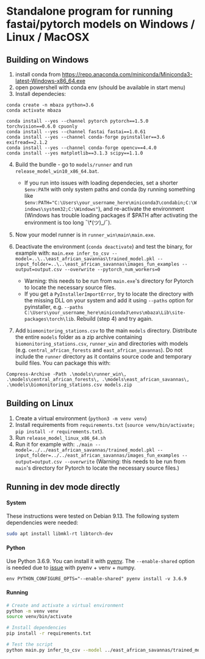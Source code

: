 # Standalone program for running fastai/pytorch models on Windows / Linux / MacOSX

## Building on Windows

1. install conda from https://repo.anaconda.com/miniconda/Miniconda3-latest-Windows-x86_64.exe
2. open powershell with conda env (should be available in start menu)
3. Install dependecies:

```
conda create -n mbaza python=3.6
conda activate mbaza

conda install --yes --channel pytorch pytorch==1.5.0 torchvision==0.6.0 cpuonly
conda install --yes --channel fastai fastai==1.0.61
conda install --yes --channel conda-forge pyinstaller==3.6 exifread==2.1.2
conda install --yes --channel conda-forge opencv==4.4.0
conda install --yes matplotlib==3.1.3 scipy==1.1.0
```

4. Build the bundle - go to `models/runner` and run `release_model_win10_x86_64.bat`.

   - If you run into issues with loading dependecies, set a shorter `$env:PATH` with only system paths and conda
     (by running something like `$env:PATH="C:\Users\your_username_here\miniconda3\condabin;C:\Windows\system32;C:\Windows"`),
     and re-activate the environment (Windows has trouble loading packages if \$PATH after activating the environment is too long ¯\\\*(ツ)\_/¯).

5. Now your model runner is in `runner_win\main\main.exe`.

6. Deactivate the environment (`conda deactivate`) and test the binary, for example with:
   `main.exe infer_to_csv --model=..\..\east_african_savannas\trained_model.pkl --input_folder=..\..\east_african_savannas\images_fun_examples --output=output.csv --overwrite --pytorch_num_workers=0`

   - Warning: this needs to be run from `main.exe`'s directory for Pytorch to locate the necessary source files.
   - If you get a `PyInstallerImportError`, try to locate the directory with the missing DLL on your system and add it using `--paths` option for pyinstaller,
     e.g. `--paths C:\Users\your_username_here\miniconda3\envs\mbaza\Lib\site-packages\torch\lib`. Rebuild (step 4) and try again.

7. Add `biomonitoring_stations.csv` to the main `models` directory. Distribute the entire `models` folder as a zip archive containing `biomonitoring_stations.csv`, `runner_win` and directories with models (e.g. `central_african_forests` and `east_african_savannas`). Do not include the `runner` directory as it contains source code and temporary build files. You can package this with:

```
Compress-Archive -Path .\models\runner_win\, .\models\central_african_forests\, .\models\east_african_savannas\, .\models\biomonitoring_stations.csv models.zip
```

## Building on Linux

1. Create a virtual environment (`python3 -m venv venv`)
2. Install requirements from `requirements.txt` (`source venv/bin/activate; pip install -r requirements.txt`).
3. Run `release_model_linux_x86_64.sh`
4. Run it for example with: `./main --model=../../east_african_savannas/trained_model.pkl --input_folder=../../east_african_savannas/images_fun_examples --output=output.csv --overwrite`
   (Warning: this needs to be run from `main`'s directory for Pytorch to locate the necessary source files.)

## Running in dev mode directly

#### System

These instructions were tested on Debian 9.13.
The following system dependencies were needed:

```sh
sudo apt install libmkl-rt libtorch-dev
```

#### Python

Use Python 3.6.9.
You can install it with [pyenv](https://github.com/pyenv/pyenv).
The `--enable-shared` option is needed due to
[issue](<(https://github.com/pyenv/pyenv/issues/65)>) with pyenv + venv + numpy.

```
env PYTHON_CONFIGURE_OPTS="--enable-shared" pyenv install -v 3.6.9
```

#### Running

```sh
# Create and activate a virtual environment
python -m venv venv
source venv/bin/activate

# Install dependencies
pip install -r requirements.txt

# Test the script
python main.py infer_to_csv --model ../east_african_savannas/trained_model.pkl --input_folder ../east_african_savannas/images_fun_examples --output output.csv --overwrite`
```
